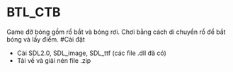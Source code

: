# BTL_CTB
Game đỡ bóng gồm rổ bắt và bóng rơi.
Chơi bằng cách di chuyển rổ để bắt bóng và lấy điểm.
#Cài đặt
- Cài SDL2.0, SDL_image, SDL_ttf (các file .dll đã có)
- Tải về và giải nén file .zip
